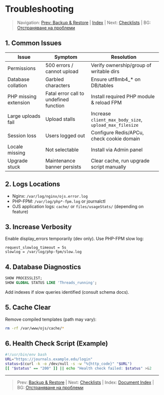 # Troubleshooting

> Navigation: [Prev: Backup & Restore](backup-restore.md) | [Index](../../README.md#reading-order-document-index) | Next: [Checklists](appendix-checklists.md) | BG: [Отстраняване на проблеми](../bg/troubleshooting.md)

## 1. Common Issues
| Issue | Symptom | Resolution |
|-------|---------|------------|
| Permissions | 500 errors / cannot upload | Verify ownership/group of writable dirs |
| Database collation | Garbled characters | Ensure utf8mb4_* on DB/tables |
| PHP missing extension | Fatal error call to undefined function | Install required PHP module & reload FPM |
| Large uploads fail | Upload stalls | Increase `client_max_body_size`, `upload_max_filesize` |
| Session loss | Users logged out | Configure Redis/APCu, check cookie domain |
| Locale missing | Not selectable | Install via Admin panel |
| Upgrade stuck | Maintenance banner persists | Clear cache, run upgrade script manually |

## 2. Logs Locations
- Nginx: `/var/log/nginx/ojs.error.log`
- PHP-FPM: `/var/log/php*-fpm.log` or journalctl
- OJS application logs: `cache/` or `files/usageStats/` (depending on feature)

## 3. Increase Verbosity
Enable display_errors temporarily (dev only). Use PHP-FPM slow log:
```
request_slowlog_timeout = 5s
slowlog = /var/log/php-fpm/slow.log
```

## 4. Database Diagnostics
```sql
SHOW PROCESSLIST;
SHOW GLOBAL STATUS LIKE 'Threads_running';
```
Add indexes if slow queries identified (consult schema docs).

## 5. Cache Clear
Remove compiled templates (path may vary):
```bash
rm -rf /var/www/ojs/cache/*
```

## 6. Health Check Script (Example)
```bash
#!/usr/bin/env bash
URL="https://journals.example.edu/login"
status=$(curl -k -o /dev/null -s -w "%{http_code}" "$URL")
[[ "$status" == "200" ]] || echo "Health check failed: $status" >&2
```

---
> Prev: [Backup & Restore](backup-restore.md) | Next: [Checklists](appendix-checklists.md) | Index: [Document Index](../../README.md#reading-order-document-index) | BG: [Отстраняване на проблеми](../bg/troubleshooting.md)
